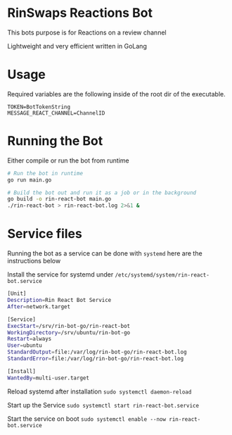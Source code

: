 # RinSwaps Reactions Bot
This bots purpose is for Reactions on a review channel

Lightweight and very efficient written in GoLang


# Usage
Required variables are the following inside of the root dir of the executable.

```env
TOKEN=BotTokenString
MESSAGE_REACT_CHANNEL=ChannelID
```


# Running the Bot
Either compile or run the bot from runtime

```bash
# Run the bot in runtime
go run main.go 

# Build the bot out and run it as a job or in the background
go build -o rin-react-bot main.go 
./rin-react-bot > rin-react-bot.log 2>&1 &
```


# Service files
Running the bot as a service can be done with `systemd` here are the instructions below

Install the service for systemd under `/etc/systemd/system/rin-react-bot.service`
```bash
[Unit]
Description=Rin React Bot Service
After=network.target

[Service]
ExecStart=/srv/rin-bot-go/rin-react-bot
WorkingDirectory=/srv/ubuntu/rin-bot-go
Restart=always
User=ubuntu
StandardOutput=file:/var/log/rin-bot-go/rin-react-bot.log
StandardError=file:/var/log/rin-bot-go/rin-react-bot.log

[Install]
WantedBy=multi-user.target
```

Reload systemd after installation
`sudo systemctl daemon-reload`

Start up the Service
`sudo systemctl start rin-react-bot.service`

Start the service on boot
`sudo systemctl enable --now rin-react-bot.service`
